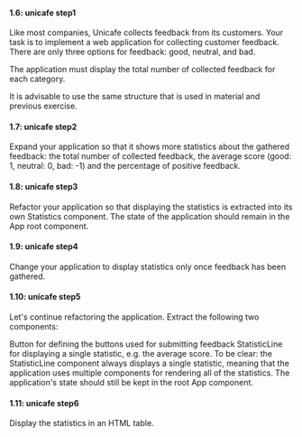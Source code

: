 #### 1.6: unicafe step1

Like most companies, Unicafe collects feedback from its customers. Your task is to implement a web application for collecting customer feedback. There are only three options for feedback: good, neutral, and bad.

The application must display the total number of collected feedback for each category.

It is advisable to use the same structure that is used in material and previous exercise.

#### 1.7: unicafe step2

Expand your application so that it shows more statistics about the gathered feedback: the total number of collected feedback, the average score (good: 1, neutral: 0, bad: -1) and the percentage of positive feedback.

#### 1.8: unicafe step3

Refactor your application so that displaying the statistics is extracted into its own Statistics component. The state of the application should remain in the App root component.

#### 1.9: unicafe step4

Change your application to display statistics only once feedback has been gathered.

#### 1.10: unicafe step5

Let's continue refactoring the application. Extract the following two components:

Button for defining the buttons used for submitting feedback
StatisticLine for displaying a single statistic, e.g. the average score.
To be clear: the StatisticLine component always displays a single statistic, meaning that the application uses multiple components for rendering all of the statistics.
The application's state should still be kept in the root App component.

#### 1.11: unicafe step6

Display the statistics in an HTML table.
